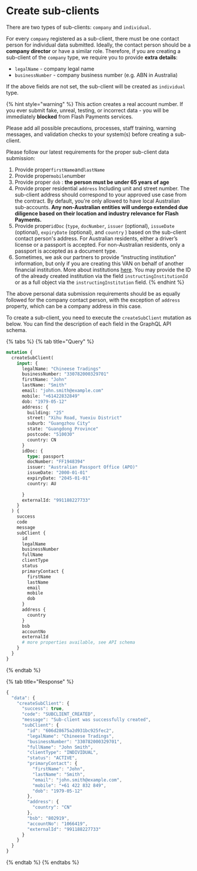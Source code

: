 # Create sub-clients

There are two types of sub-clients: `company` and `individual`.&#x20;

For every `company` registered as a sub-client, there must be one contact person for individual data submitted. Ideally, the contact person should be a **company director** or have a similar role. Therefore, if you are creating a sub-client of the `company` type, we require you to provide **extra** **details**:

* `legalName` - company legal name
* `businessNumber` - company business number (e.g. ABN in Australia)

If the above fields are not set, the sub-client will be created as `individual` type.

{% hint style="warning" %}
This action creates a real account number. If you ever submit fake, unreal, testing, or incorrect data - you will be immediately **blocked** from Flash Payments services.

Please add all possible precautions, processes, staff training, warning messages, and validation checks to your system(s) before creating a sub-client.

Please follow our latest requirements for the proper sub-client data submission:

1. Provide proper`firstName`and`lastName`
2. Provide proper`mobile`number
3. Provide proper `dob` : **the person must be under 65 years of age**&#x20;
4. Provide proper residential `address` Including unit and street number. The sub-client address should correspond to your approved use case from the contract. By default, you're only allowed to have local Australian sub-accounts. **Any non-Australian entities will undergo extended due diligence based on their location and industry relevance for Flash Payments.**  &#x20;
5. Provide proper`idDoc` (`type`, `docNumber`, `issuer` (optional), `issueDate` (optional), `expiryDate` (optional), and `country` ) based on the sub-client contact person's address. For Australian residents, either a driver’s license or a passport is accepted. For non-Australian residents, only a passport is accepted as a document type.
6. Sometimes, we ask our partners to provide “instructing institution” information, but only if you are creating this VAN on behalf of another financial institution. More about institutions [here](../institutions.md). You may provide the ID of the already created institution via the field `instructingInstitutionId` or as a full object via the `instructingInstitution` field.
{% endhint %}

The above personal data submission requirements should be as equally followed for the company contact person, with the exception of `address` property, which can be a company address in this case. &#x20;

To create a sub-client, you need to execute the `createSubClient` mutation as below. You can find the description of each field in the GraphQL API schema.

{% tabs %}
{% tab title="Query" %}
```graphql
mutation {
  createSubClient(
    input: {
      legalName: "Chineese Tradings"
      businessNumber: "330782000329701"
      firstName: "John"
      lastName: "Smith"
      email: "john.smith@example.com"
      mobile: "+61422832849"
      dob: "1979-05-12"
      address: {
        building: "25"
        street: "Xihu Road, Yuexiu District"
        suburb: "Guangzhou City"
        state: "Guangdong Province"
        postcode: "510030"
        country: CN
      }
      idDoc: {
        type: passport
        docNumber: "FF1948394"
        issuer: "Australian Passport Office (APO)"
        issueDate: "2000-01-01"
        expiryDate: "2045-01-01"
        country: AU
        
      }
      externalId: "991188227733"
    }
  ) {
    success
    code
    message
    subClient {
      id
      legalName
      businessNumber
      fullName
      clientType
      status
      primaryContact {
        firstName
        lastName
        email
        mobile
        dob
      }
      address {
        country
      }
      bsb
      accountNo
      externalId
      # more properties available, see API schema
    }
  }
}

```
{% endtab %}

{% tab title="Response" %}
```javascript
{
  "data": {
    "createSubClient": {
      "success": true,
      "code": "SUBCLIENT_CREATED",
      "message": "Sub-client was successfully created",
      "subClient": {
        "id": "606d28675a2d931bc925fec2",
        "legalName": "Chineese Tradings",
        "businessNumber": "330782000329701",
        "fullName": "John Smith",
        "clientType": "INDIVIDUAL",
        "status": "ACTIVE",
        "primaryContact": {
          "firstName": "John",
          "lastName": "Smith",
          "email": "john.smith@example.com",
          "mobile": "+61 422 832 849",
          "dob": "1979-05-12"
        },
        "address": {
          "country": "CN"
        },
        "bsb": "802919",
        "accountNo": "1066419",
        "externalId": "991188227733"
      }
    }
  }
}
```
{% endtab %}
{% endtabs %}
